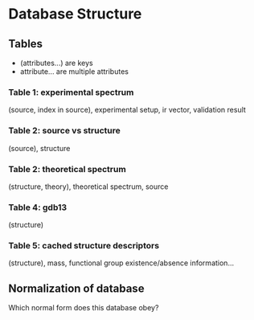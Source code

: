 # Database Structure

## Tables
* (attributes...) are keys
* attribute... are multiple attributes

### Table 1: experimental spectrum
(source, index in source), experimental setup, ir vector, validation result

### Table 2: source vs structure
(source), structure

### Table 2: theoretical spectrum
(structure, theory), theoretical spectrum, source

### Table 4: gdb13
(structure)

### Table 5: cached structure descriptors
(structure), mass, functional group existence/absence information...

## Normalization of database

Which normal form does this database obey?
